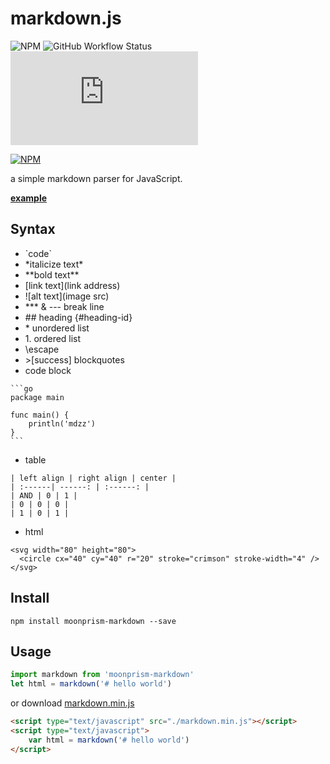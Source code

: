 # markdown.js

![NPM](https://img.shields.io/npm/l/moonprism-markdown?style=flat-square)
![GitHub Workflow Status](https://img.shields.io/github/workflow/status/moonprism/markdown.js/ci?style=flat-square)
![GitHub file size in bytes](https://img.shields.io/github/size/moonprism/markdown.js/dist/markdown.min.js?style=flat-square)

[![NPM](https://nodei.co/npm/moonprism-markdown.png)](https://nodei.co/npm/moonprism-markdown/)

a simple markdown parser for JavaScript.

[**example**](https://moonprism.github.io/markdown.js/)

## Syntax

* \`code\`
* \*italicize text\*
* \*\*bold text\*\*
* \[link text\]\(link address\)
* \!\[alt text\]\(image src\)
* \*\*\* & \-\-\- break line
* \#\# heading {#heading-id}
* \* unordered list
* 1\. ordered list
* \escape
* \>[success] blockquotes
* code block
```
​```go
package main

func main() {
    println('mdzz')
}
​```
```
* table
```
| left align | right align | center |
| :------| ------: | :------: |
| AND | 0 | 1 |
| 0 | 0 | 0 |
| 1 | 0 | 1 |
```
* html
```
<svg width="80" height="80">
  <circle cx="40" cy="40" r="20" stroke="crimson" stroke-width="4" />
</svg>
```

## Install

```shell
npm install moonprism-markdown --save
```

## Usage

```js
import markdown from 'moonprism-markdown'
let html = markdown('# hello world')
```

or download [markdown.min.js](https://moonprism.github.io/markdown.js/markdown.min.js)

```html
<script type="text/javascript" src="./markdown.min.js"></script>
<script type="text/javascript">
    var html = markdown('# hello world')
</script>
```